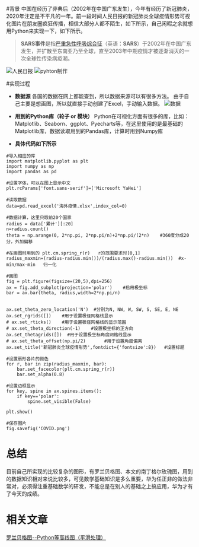 #背景
中国在经历了非典后（2002年在中国广东发生），今年有经历了新冠肺炎，2020年注定是不平凡的一年。前一段时间人民日报的新冠肺炎全球疫情形势可视化图片在朋友圈疯狂传播，相信大部分人都不陌生，如下所示，自己闲暇之余就想用Python来实现一下，如下所示。
>**SARS事件**是指[严重急性呼吸综合征](https://baike.baidu.com/item/%E4%B8%A5%E9%87%8D%E6%80%A5%E6%80%A7%E5%91%BC%E5%90%B8%E7%BB%BC%E5%90%88%E5%BE%81)（英语：**SARS**）于2002年在中国广东发生，并扩散至东南亚乃至全球，直至2003年中期疫情才被逐渐消灭的一次全球性传染病疫潮。

![人民日报](https://upload-images.jianshu.io/upload_images/6641583-d1ce132be550058f.jpg?imageMogr2/auto-orient/strip%7CimageView2/2/w/240)
![pyhton制作](https://upload-images.jianshu.io/upload_images/6641583-5be856a7ca5b1977.png?imageMogr2/auto-orient/strip%7CimageView2/2/w/440)

#实现过程
- **数据源**
各国的数据在网上都能查到，所以数据来源可以有很多方法。
由于自己主要是想画图，所以就直接手动创建了Excel，手动输入数据。
![数据](https://upload-images.jianshu.io/upload_images/6641583-33b798f8b90ca103.png?imageMogr2/auto-orient/strip%7CimageView2/2/w/1240)
- **用到的Python库（轮子 or 模块）**
Python在可视化方面有很多的库，比如：Matplotlib、Seaborn、ggplot、Pyecharts等，在这里使用的是最基础的Matplotlib库，数据读取用到的Pandas库，计算时用到Numpy库

- **具体代码如下所示**
```
#导入相应的库
import matplotlib.pyplot as plt
import numpy as np
import pandas as pd

#设置字体，可以在图上显示中文
plt.rcParams['font.sans-serif']=['Microsoft YaHei']   

#读取数据
data=pd.read_excel('海外疫情.xlsx',index_col=0)

#数据计算，这里只取前20个国家
radius = data['累计'][:20]
n=radius.count()
theta = np.arange(0, 2*np.pi, 2*np.pi/n)+2*np.pi/(2*n)    #360度分成20分，外加偏移

#在画图时用到的 plt.cm.spring_r(r)   r的范围要求时[0,1]
radius_maxmin=(radius-radius.min())/(radius.max()-radius.min())  #x-min/max-min   归一化  

#画图
fig = plt.figure(figsize=(20,5),dpi=256)
ax = fig.add_subplot(projection='polar')    #启用极坐标
bar = ax.bar(theta, radius,width=2*np.pi/n)


ax.set_theta_zero_location('N')  #分别为N, NW, W, SW, S, SE, E, NE
ax.set_rgrids([])    #用于设置极径网格线显示
# ax.set_rticks()    #用于设置极径网格线的显示范围
# ax.set_theta_direction(-1)    #设置极坐标的正方向
ax.set_thetagrids([])  #用于设置极坐标角度网格线显示
# ax.set_theta_offset(np.pi/2)       #用于设置角度偏离
ax.set_title('新冠肺炎全球疫情形势',fontdict={'fontsize':8})   #设置标题

#设置扇形各片的颜色
for r, bar in zip(radius_maxmin, bar):
    bar.set_facecolor(plt.cm.spring_r(r))  
    bar.set_alpha(0.8)

#设置边框显示    
for key, spine in ax.spines.items():  
    if key=='polar':
        spine.set_visible(False)

plt.show()

#保存图片
fig.savefig('COVID.png')
```

# 总结
目前自己所实现的比较复杂的图形，有罗兰贝格图、本文的南丁格尔玫瑰图，用到的数据知识相对来说比较多，可见数学基础知识是多么重要，华为任正非的做法非常对，必须得注重基础数学的研发，不能总是在别人的基础之上搞应用，华为才有了今天的成绩。


# 相关文章
[罗兰贝格图--Python等高线图（平滑处理）]([https://www.jianshu.com/p/c89521fb42fc](https://www.jianshu.com/p/c89521fb42fc)
)
